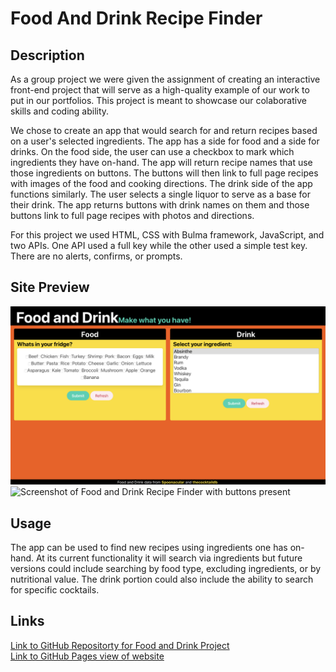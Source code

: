 # Food And Drink Recipe Finder

## Description 

As a group project we were given the assignment of creating an interactive front-end project that will serve as a high-quality example of our work to put in our portfolios. This project is meant to showcase our colaborative skills and coding ability. 

We chose to create an app that would search for and return recipes based on a user's selected ingredients. The app has a side for food and a side for drinks. On the food side, the user can use a checkbox to mark which ingredients they have on-hand. The app will return recipe names that use those ingredients on buttons. The buttons will then link to full page recipes with images of the food and cooking directions. The drink side of the app functions similarly. The user selects a single liquor to serve as a base for their drink. The app returns buttons with drink names on them and those buttons link to full page recipes with photos and directions. 

For this project we used HTML, CSS with Bulma framework, JavaScript, and two APIs. One API used a full key while the other used a simple test key. There are no alerts, confirms, or prompts. 

## Site Preview

![Screenshot of Food And Drink Recipe Finder](./assets/images/preview-blank.png)
![Screenshot of Food and Drink Recipe Finder with buttons present](./asets/images/preview-buttons.png)

## Usage

The app can be used to find new recipes using ingredients one has on-hand. At its current functionality it will search via ingredients but future versions could include searching by food type, excluding ingredients, or by nutritional value. The drink portion could also include the ability to search for specific cocktails.

## Links

[Link to GitHub Repositorty for Food and Drink Project](https://github.com/jrwesch/FoodAndDrink) <br> 
[Link to GitHub Pages view of website](https://jrwesch.github.io/FoodAndDrink)

